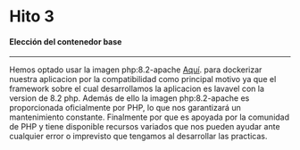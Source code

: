# Hito 3

#### Elección del contenedor base
------------

Hemos optado usar la imagen php:8.2-apache [Aquí](https://hub.docker.com/_/php/). para dockerizar nuestra aplicacion por la compatibilidad como principal motivo ya que el framework sobre el cual desarrollamos la aplicacion es lavavel con la version de 8.2 php. Además de ello la imagen php:8.2-apache es proporcionada oficialmente por PHP, lo que nos garantizará un mantenimiento constante. Finalmente por que es apoyada por la comunidad de PHP y tiene disponible recursos variados que nos pueden ayudar ante cualquier error o imprevisto que tengamos al desarrollar las practicas.